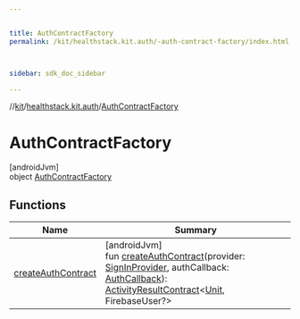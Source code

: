 ```yaml
---


title: AuthContractFactory
permalink: /kit/healthstack.kit.auth/-auth-contract-factory/index.html



sidebar: sdk_doc_sidebar

---
```



//[kit](/kit.html)/[healthstack.kit.auth](../index.html)/[AuthContractFactory](index.html)



# AuthContractFactory



[androidJvm]\
object [AuthContractFactory](index.html)



## Functions


| Name | Summary |
|---|---|
| [createAuthContract](create-auth-contract.html) | [androidJvm]<br>fun [createAuthContract](create-auth-contract.html)(provider: [SignInProvider](../-sign-in-provider/index.html), authCallback: [AuthCallback](../-auth-callback/index.html)): [ActivityResultContract](https://developer.android.com/reference/kotlin/androidx/activity/result/contract/ActivityResultContract.html)&lt;[Unit](https://kotlinlang.org/api/latest/jvm/stdlib/kotlin/-unit/index.html), FirebaseUser?&gt; |



